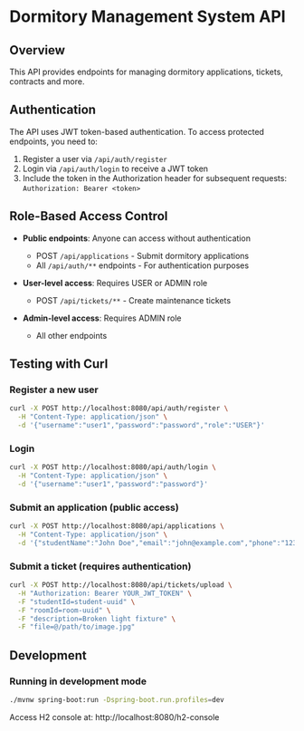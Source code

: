# Dormitory Management System API

## Overview
This API provides endpoints for managing dormitory applications, tickets, contracts and more.

## Authentication
The API uses JWT token-based authentication. To access protected endpoints, you need to:

1. Register a user via `/api/auth/register`
2. Login via `/api/auth/login` to receive a JWT token
3. Include the token in the Authorization header for subsequent requests: `Authorization: Bearer <token>`

## Role-Based Access Control

- **Public endpoints**: Anyone can access without authentication
  - POST `/api/applications` - Submit dormitory applications
  - All `/api/auth/**` endpoints - For authentication purposes

- **User-level access**: Requires USER or ADMIN role
  - POST `/api/tickets/**` - Create maintenance tickets

- **Admin-level access**: Requires ADMIN role
  - All other endpoints

## Testing with Curl

### Register a new user
```bash
curl -X POST http://localhost:8080/api/auth/register \
  -H "Content-Type: application/json" \
  -d '{"username":"user1","password":"password","role":"USER"}'
```

### Login
```bash
curl -X POST http://localhost:8080/api/auth/login \
  -H "Content-Type: application/json" \
  -d '{"username":"user1","password":"password"}'
```

### Submit an application (public access)
```bash
curl -X POST http://localhost:8080/api/applications \
  -H "Content-Type: application/json" \
  -d '{"studentName":"John Doe","email":"john@example.com","phone":"123-456-7890"}'
```

### Submit a ticket (requires authentication)
```bash
curl -X POST http://localhost:8080/api/tickets/upload \
  -H "Authorization: Bearer YOUR_JWT_TOKEN" \
  -F "studentId=student-uuid" \
  -F "roomId=room-uuid" \
  -F "description=Broken light fixture" \
  -F "file=@/path/to/image.jpg"
```

## Development

### Running in development mode
```bash
./mvnw spring-boot:run -Dspring-boot.run.profiles=dev
```

Access H2 console at: http://localhost:8080/h2-console
